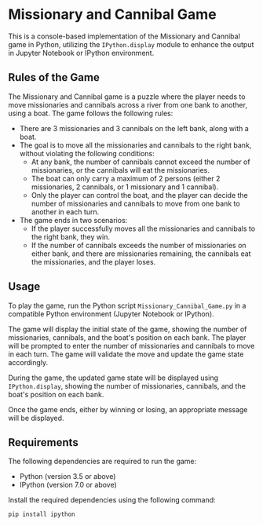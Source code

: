 # Missionary and Cannibal Game

This is a console-based implementation of the Missionary and Cannibal game in Python, utilizing the `IPython.display` module to enhance the output in Jupyter Notebook or IPython environment.

## Rules of the Game

The Missionary and Cannibal game is a puzzle where the player needs to move missionaries and cannibals across a river from one bank to another, using a boat. The game follows the following rules:

- There are 3 missionaries and 3 cannibals on the left bank, along with a boat.
- The goal is to move all the missionaries and cannibals to the right bank, without violating the following conditions:
  - At any bank, the number of cannibals cannot exceed the number of missionaries, or the cannibals will eat the missionaries.
  - The boat can only carry a maximum of 2 persons (either 2 missionaries, 2 cannibals, or 1 missionary and 1 cannibal).
  - Only the player can control the boat, and the player can decide the number of missionaries and cannibals to move from one bank to another in each turn.
- The game ends in two scenarios:
  - If the player successfully moves all the missionaries and cannibals to the right bank, they win.
  - If the number of cannibals exceeds the number of missionaries on either bank, and there are missionaries remaining, the cannibals eat the missionaries, and the player loses.

## Usage

To play the game, run the Python script `Missionary_Cannibal_Game.py` in a compatible Python environment (Jupyter Notebook or IPython).

The game will display the initial state of the game, showing the number of missionaries, cannibals, and the boat's position on each bank. The player will be prompted to enter the number of missionaries and cannibals to move in each turn. The game will validate the move and update the game state accordingly.

During the game, the updated game state will be displayed using `IPython.display`, showing the number of missionaries, cannibals, and the boat's position on each bank.

Once the game ends, either by winning or losing, an appropriate message will be displayed.

## Requirements

The following dependencies are required to run the game:

- Python (version 3.5 or above)
- IPython (version 7.0 or above)

Install the required dependencies using the following command:

```shell
pip install ipython
